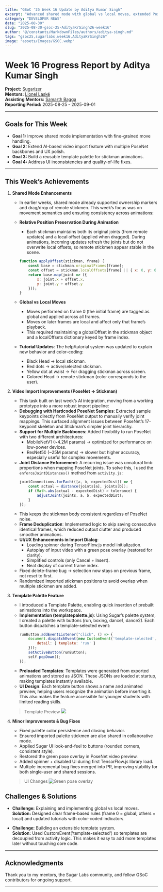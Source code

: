 ```yaml
---
title: "GSoC '25 Week 16 Update by Aditya Kumar Singh"
excerpt: "Advanced shared mode with global vs local moves, extended PoseNet-based video import with MobileNet/ResNet, template palette with event-driven design, and multiple UX refinements."
category: "DEVELOPER NEWS"
date: "2025-08-30"
slug: "2025-08-30-gsoc-25-AdityaKrSingh26-week16"
author: "@/constants/MarkdownFiles/authors/aditya-singh.md"
tags: "gsoc25,sugarlabs,week16,AdityaKrSingh26"
image: "assets/Images/GSOC.webp"
---
```


<!-- markdownlint-disable -->

# Week 16 Progress Report by Aditya Kumar Singh

**Project:** [Sugarizer](https://github.com/llaske/sugarizer)  
**Mentors:** [Lionel Laské](https://github.com/llaske)  
**Assisting Mentors:** [Samarth Bagga](https://github.com/SamarthBagga)  
**Reporting Period:** 2025-08-25 - 2025-09-01

---

## Goals for This Week

- **Goal 1:** Improve shared mode implementation with fine-grained move handling.  
- **Goal 2:** Extend AI-based video import feature with multiple PoseNet backbones and UX polish.  
- **Goal 3:** Build a reusable template palette for stickman animations.  
- **Goal 4:** Address UI inconsistencies and quality-of-life fixes.  

---


## This Week’s Achievements

1. **Shared Mode Enhancements**
    - In earlier weeks, shared mode already supported ownership markers and drag/drop of remote stickmen. This week’s focus was on movement semantics and ensuring consistency across animations:
    - **Relative Position Preservation During Animation**
        - Each stickman maintains both its original joints (from remote updates) and a local offset (applied when dragged). During animations, incoming updates refresh the joints but do not overwrite local offsets, so remote stickmen appear stable in the scene.
        ```js
        function applyOffset(stickman, frame) {
            const base = stickman.originalFrames[frame];
            const offset = stickman.localOffsets[frame] || { x: 0, y: 0 };
            return base.map(joint => ({
                x: joint.x + offset.x,
                y: joint.y + offset.y
            }));
        }
        ```
    - **Global vs Local Moves**
        - Moves performed on frame 0 (the initial frame) are tagged as global and applied across all frames.
        - Moves on later frames are local and affect only that frame’s playback.
        - This required maintaining a globalOffset in the stickman object and a localOffsets dictionary keyed by frame index.

    - **Tutorial Updates**: The help/tutorial system was updated to explain new behavior and color-coding:
        - Black Head → local stickman.
        - Red dots → active/selected stickman.
        - Yellow dot at waist → For dragging stickman across screen.
        - Colored Head → remote stickman (color corresponds to the user).

2. **Video Import Improvements (PoseNet → Stickman)**
    - This task built on last week’s AI integration, moving from a working prototype into a more robust import pipeline:
    - **Debugging with Hardcoded PoseNet Samples**: Extracted sample keypoints directly from PoseNet output to manually verify joint mappings. This surfaced alignment issues between PoseNet’s 17-keypoint skeleton and Stickman’s simpler joint hierarchy.
    - **Support for Multiple Backbones**: Added flexibility to run PoseNet with two different architectures:
        - MobileNetV1 (~4.2M params) → optimized for performance on low-power devices.
        - ResNet50 (~25M params) → slower but higher accuracy, especially useful for complex movements.
    - **Joint Distance Enforcement**: A recurring issue was unnatural limb proportions when mapping PoseNet joints. To solve this, I used the `enforceJointDistances()` method from `activity.js`:
        ```js
        jointConnections.forEach(([a, b, expectedDist]) => {
            const actual = distance(joints[a], joints[b]);
            if (Math.abs(actual - expectedDist) > tolerance) {
                adjustJoint(joints, a, b, expectedDist);
            }
        });
        ```
    - This keeps the stickman body consistent regardless of PoseNet noise.
    - **Frame Deduplication**: Implemented logic to skip saving consecutive identical frames, which reduced output clutter and produced smoother animations.
    - **UI/UX Enhancements in Import Dialog**: 
        - Loading spinner during TensorFlow.js model initialization.
        - Autoplay of input video with a green pose overlay (restored for clarity).
        - Simplified controls (only Cancel + Insert).
        - Neat display of current frame index.
    - Fixed delete-frame bug → selection now stays on previous frame, not reset to first.
    - Randomized imported stickman positions to avoid overlap when multiple stickmen are added.


3. **Template Palette Feature**
    - I introduced a Template Palette, enabling quick insertion of prebuilt animations into the workspace.
    - **Implementation (templatepalette.js)**: Using Sugar’s palette system, I created a palette with buttons (run, boxing, dance1, dance2). Each button dispatches a template-selected event:
        ```js
        runButton.addEventListener("click", () => {
            document.dispatchEvent(new CustomEvent('template-selected', {
                detail: { template: 'run' }
            }));
            setActiveButton(runButton);
            self.popDown();
        });
        ```
    - **Preloaded Templates**: Templates were generated from exported animations and stored as JSON. These JSONs are loaded at startup, making templates instantly available.
    - **UI Design**: Each template button shows a name and animated preview, helping users recognize the animation before inserting it. This also makes the feature accessible for younger students with limited reading skills.
    > Template Preview
    ![](https://res.cloudinary.com/djhshvtwo/image/upload/v1756666561/GSoC%2725%20Blog%20Images/2802bab9-7001-4fc1-beab-4c156d5b3ff1.png)


4. **Minor Improvements & Bug Fixes**
    - Fixed palette color persistence and closing behavior.
    - Ensured imported palette stickmen are also shared in collaborative mode.
    - Applied Sugar UI look-and-feel to buttons (rounded corners, consistent style).
    - Restored the green pose overlay in PoseNet video preview.
    - Added spinner + disabled UI during first TensorFlow.js library load.
    - Multiple incremental bug fixes merged into PR, improving stability for both single-user and shared sessions.
    > UI Changes
    ![Green pose overlay](https://res.cloudinary.com/djhshvtwo/image/upload/v1756666689/GSoC%2725%20Blog%20Images/a3235b2f-47a8-4cbb-a2ee-0fa224d80c4a.png)

## Challenges & Solutions

- **Challenge:** Explaining and implementing global vs local moves.     
  **Solution:** Designed clear frame-based rules (frame 0 = global, others = local) and updated tutorials with color-coded indicators.     

- **Challenge:** Building an extensible template system.     
  **Solution:** Used CustomEvent('template-selected') so templates are decoupled from activity logic. This makes it easy to add more templates later without touching core code.    


---

## Acknowledgments

Thank you to my mentors, the Sugar Labs community, and fellow GSoC contributors for ongoing support.

---
